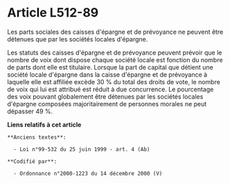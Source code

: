 # Article L512-89

Les parts sociales des caisses d'épargne et de prévoyance ne peuvent être détenues que par les sociétés locales d'épargne.

Les statuts des caisses d'épargne et de prévoyance peuvent prévoir que le nombre de voix dont dispose chaque société locale
est fonction du nombre de parts dont elle est titulaire. Lorsque la part de capital que détient une société locale d'épargne
dans la caisse d'épargne et de prévoyance à laquelle elle est affiliée excède 30 % du total des droits de vote, le nombre de
voix qui lui est attribué est réduit à due concurrence. Le pourcentage des voix pouvant globalement être détenues par les
sociétés locales d'épargne composées majoritairement de personnes morales ne peut dépasser 49 %.

**Liens relatifs à cet article**

	**Anciens textes**:

	  - Loi n°99-532 du 25 juin 1999 - art. 4 (Ab)

	**Codifié par**:

	  - Ordonnance n°2000-1223 du 14 décembre 2000 (V)
